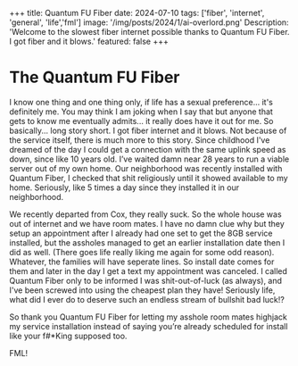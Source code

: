 +++
title: Quantum FU Fiber
date: 2024-07-10 
tags: ['fiber', 'internet', 'general', 'life','fml']
image: '/img/posts/2024/1/ai-overlord.png'
Description: 'Welcome to the slowest fiber internet possible thanks to Quantum FU Fiber. I got fiber and it blows.'
featured: false
+++

# The Quantum FU Fiber	
I know one thing and one thing only, if life has a sexual preference... it's definitely me. You may think I am joking when I say that but anyone that gets to know me eventually admits... it really does have it out for me. So basically... long story short. I got fiber internet and it blows. Not because of the service itself, there is much more to this story. Since childhood I've dreamed of the day I could get a connection with the same uplink speed as down, since like 10 years old. I’ve waited damn near 28 years to run a viable server out of my own home. Our neighborhood was recently installed with Quantum Fiber, I checked that shit religiously until it showed available to my home. Seriously, like 5 times a day since they installed it in our neighborhood. 

We recently departed from Cox, they really suck. So the whole house was out of internet and we have room mates. I have no damn clue why but they setup an appointment after I already had one set to get the 8GB service installed, but the assholes managed to get an earlier installation date then I did as well. (There goes life really liking me again for some odd reason). Whatever, the families will have seperate lines. So install date comes for them and later in the day I get a text my appointment was canceled. I called Quantum Fiber only to be informed I was shit-out-of-luck (as always), and I've been screwed into using the cheapest plan they have! Seriously life, what did I ever do to deserve such an endless stream of bullshit bad luck!? 

So thank you Quantum FU Fiber for letting my asshole room mates highjack my service installation instead of saying you’re already scheduled for install like your f#*King supposed too.

FML! 
